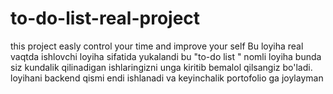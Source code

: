 # to-do-list-real-project
this project easly control your time and improve your self
Bu loyiha real vaqtda ishlovchi loyiha sifatida yukalandi bu "to-do list " nomli loyiha bunda siz kundalik qilinadigan ishlaringizni unga kiritib bemalol  qilsangiz bo'ladi.
loyihani backend qismi endi ishlanadi va keyinchalik portofolio ga joylayman
